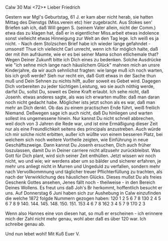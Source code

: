  Calw 30 Mai <72>*
Lieber Friedrich

Gestern war Mgl's Geburtstag, 61 J. er kam aber nicht herab, sie hatten Mittag des Dienstgs (Miss.verein etc) hier zugebracht. Aus Stokes sen' Briefen sah ich, daß Will gegen S. (seinem Vater allein, nicht der Comm.) etwa das zu klagen hat, daß er in eigentlicher Miss.arbeit etwas indolence sonst vielleicht etwas Hinneigung zur Welt an den Tag lege. Ich weiß es ja nicht. - Nach dem Stolzschen Brief habe ich wieder lange gefahndet - umsonst! Thue ich vielleicht Carl unrecht, wenn ich für möglich halte, daß der mit ihm aufräumte, wie er es bei seiner Mama schon etlichemale that? 
Wegen Deiner Zukunft bitte ich Dich eines zu bedenken. Solche Ausdrücke wie "ich sehne mich lange nach häuslichem Glück" mahnen mich an unsre Kinderjahre, da wir auch sehnlichst fragten: wie lange muß ich noch warten, bis ich groß werde? Sieh nur recht ein, daß Gott etwas in der Sache thun muß und Dein Sehnen zu nichts hilft, außer soweit es Gebet wird. Dagegen Dich vorbereiten zu jeder tüchtigen Leistung, wo sie auch nöthig werde, darfst Du, sollst Du, soweit es Deine Kraft erlaubt. Ich sehe nicht, daß Josenh. etwas anderes sagte, als was ich erwarten mußte: daß man daran noch nicht gedacht habe. Möglicher ists jetzt schon als es war, daß man mehr an Dich denkt. Ob das zu einem practischen Ende führt, weiß freilich Niemand. Deßwegen sage ich auch nicht, daß Du hinliegen und warten sollest ins ungemessene hinein. Nur kannst Du nicht schnell abbrechen, weil doch von 3 Jahren die Rede war, und ist eine Ermäßigung dieser Zeit nur als eine Freundlichkeit seitens des principals anzustreben. Auch würde ich mir solche nicht erbitten, außer ich wüßte von einem besseren Platz, bei welchem sich noch weitere Vortheile zeigten, wie Einführung in neue Geschäftszweige. Dann kannst Du Josenh ersuchen, Dich auch früher loszulassen, damit Du in Deiner carriere nicht allzusehr zurückbleibst. Was Gott für Dich plant, wird sich seiner Zeit enthüllen. Jetzt wissen wir noch nicht, wo und wie; wir werdens aber um so bälder und sicherer erfahren, je mehr uns anliegt nicht in Murren und Ungeduld zu verfallen, sondern mehr nach Vervollkommnung und täglicher treuer Pflichterfüllung zu trachten, als nach der Verwirklichung des häuslichen Glücks. Dieses mußst Du als freies Geschenk Gottes ansehen, Jenes fällt noch - theilweise - in den Bereich Deines Wollens. 
Es freut uns daß Joh's Br herkommt, hoffentlich besucht er uns. 
Auf Donnerstag 6 Juni haben sich zur Aushebung in Calw einzufinden die welche 1872 folgde Nummern gezogen haben: 120 1 2 5 6 7 8 130 2 4 5 6 7 8 9 140. 144. 145. 148. 150. 151. 153 4 6 7 8 162 3 4 5 7 9 170 2 3 




Wenn also Hannes eine von diesen hat, so muß er erscheinen - ich erinnere mich der Zahl nicht mehr genau, wohl aber daß es über 120 war. Ich schreibe genau ab.

Und nun lebet wohl! Mit Kuß
 Euer V.

